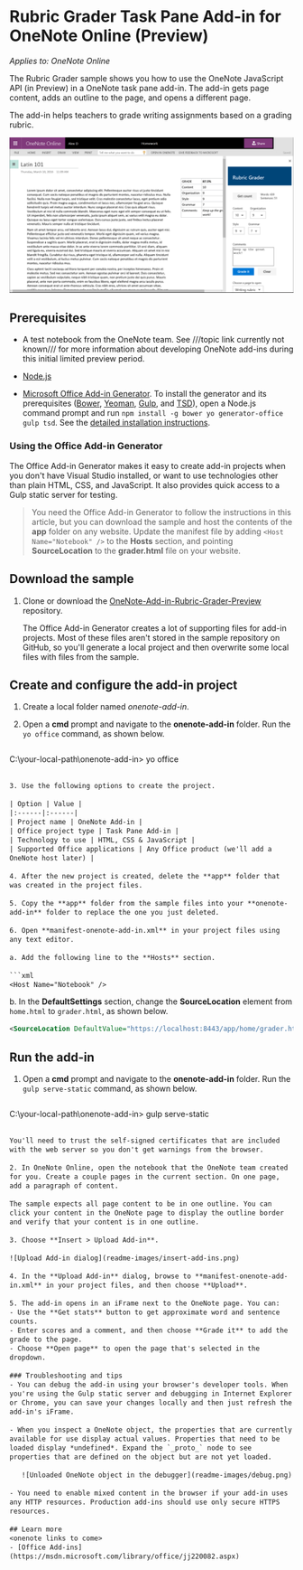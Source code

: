 # Rubric Grader Task Pane Add-in for OneNote Online (Preview)

_Applies to: OneNote Online_

The Rubric Grader sample shows you how to use the OneNote JavaScript API (in Preview) in a OneNote task pane add-in. The add-in gets page content, adds an outline to the page, and opens a different page.

The add-in helps teachers to grade writing assignments based on a grading rubric.

![Rubric Grader task pane add-in in OneNote Online](readme-images/rubric-grader.png) 

## Prerequisites
- A test notebook from the OneNote team. See ///topic link currently not known/// for more information about developing OneNote add-ins during this initial limited preview period.

- [Node.js](https://nodejs.org)

- [Microsoft Office Add-in Generator](https://github.com/OfficeDev/generator-office). To install the generator and its prerequisites ([Bower](http://bower.io/), [Yeoman](http://yeoman.io/), [Gulp](http://gulpjs.com/), and [TSD](http://definitelytyped.org/tsd)), open a Node.js command prompt and run `npm install -g bower yo generator-office gulp tsd`. See the [detailed installation instructions](https://code.visualstudio.com/Docs/runtimes/office).

### Using the Office Add-in Generator 
The Office Add-in Generator makes it easy to create add-in projects when you don't have Visual Studio installed, or want to use technologies other than plain HTML, CSS, and JavaScript. It also provides quick access to a Gulp static server for testing. 
 
>You need the Office Add-in Generator to follow the instructions in this article, but you can download the sample and host the contents of the **app** folder on any website. Update the manifest file by adding `<Host Name="Notebook" />` to the **Hosts** section, and pointing **SourceLocation** to the **grader.html** file on your website.

## Download the sample
1. Clone or download the [OneNote-Add-in-Rubric-Grader-Preview](https://github.com/OfficeDev/oneNote-Add-in-Rubric-Grader-Preview) repository. 

   The Office Add-in Generator creates a lot of supporting files for add-in projects. Most of these files aren't stored in the sample repository on GitHub, so you'll generate a local project and then overwrite some local files with files from the sample. 

## Create and configure the add-in project 
1. Create a local folder named *onenote-add-in*.

2. Open a **cmd** prompt and navigate to the **onenote-add-in** folder. Run the `yo office` command, as shown below.

   ```
C:\your-local-path\onenote-add-in\> yo office
   ```

3. Use the following options to create the project.

   | Option | Value |
   |:------|:------|
   | Project name | OneNote Add-in |
   | Office project type | Task Pane Add-in |
   | Technology to use | HTML, CSS & JavaScript |
   | Supported Office applications | Any Office product (we'll add a OneNote host later) |

4. After the new project is created, delete the **app** folder that was created in the project files.

5. Copy the **app** folder from the sample files into your **onenote-add-in** folder to replace the one you just deleted.

6. Open **manifest-onenote-add-in.xml** in your project files using any text editor.

   a. Add the following line to the **Hosts** section.

   ```xml
<Host Name="Notebook" />
   ```

   b. In the **DefaultSettings** section, change the **SourceLocation** element from `home.html` to `grader.html`, as shown below.

   ```xml
<SourceLocation DefaultValue="https://localhost:8443/app/home/grader.html"/>
   ```

## Run the add-in 
1. Open a **cmd** prompt and navigate to the **onenote-add-in** folder. Run the `gulp serve-static` command, as shown below.

   ```
C:\your-local-path\onenote-add-in\> gulp serve-static
   ```

   You'll need to trust the self-signed certificates that are included with the web server so you don't get warnings from the browser.

2. In OneNote Online, open the notebook that the OneNote team created for you. Create a couple pages in the current section. On one page, add a paragraph of content.

   The sample expects all page content to be in one outline. You can click your content in the OneNote page to display the outline border and verify that your content is in one outline.

3. Choose **Insert > Upload Add-in**. 

   ![Upload Add-in dialog](readme-images/insert-add-ins.png)

4. In the **Upload Add-in** dialog, browse to **manifest-onenote-add-in.xml** in your project files, and then choose **Upload**.

5. The add-in opens in an iFrame next to the OneNote page. You can:
   - Use the **Get stats** button to get approximate word and sentence counts. 
   - Enter scores and a comment, and then choose **Grade it** to add the grade to the page.
   - Choose **Open page** to open the page that's selected in the dropdown.

### Troubleshooting and tips 
- You can debug the add-in using your browser's developer tools. When you're using the Gulp static server and debugging in Internet Explorer or Chrome, you can save your changes locally and then just refresh the add-in's iFrame.

- When you inspect a OneNote object, the properties that are currently available for use display actual values. Properties that need to be loaded display *undefined*. Expand the `_proto_` node to see properties that are defined on the object but are not yet loaded.

      ![Unloaded OneNote object in the debugger](readme-images/debug.png)

- You need to enable mixed content in the browser if your add-in uses any HTTP resources. Production add-ins should use only secure HTTPS resources.

## Learn more
<onenote links to come>
- [Office Add-ins](https://msdn.microsoft.com/library/office/jj220082.aspx)
